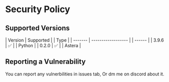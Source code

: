 # Security Policy

## Supported Versions

| Version | Supported          | | Type   |
| ------- | ------------------ | | ------ |
| 3.9.6   | :white_check_mark: | | Python |
| 0.2.0   | :white_check_mark: | | Astera |

## Reporting a Vulnerability

You can report any vulnerbilities in issues tab, Or dm me on discord about it.


